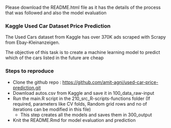 Please download the README.html file as it has the details of the process that was followed and also the model evaluation

### Kaggle Used Car Dataset Price Prediction

The Used Cars dataset from Kaggle has over 370K ads scraped with Scrapy from Ebay-Kleinanzeigen.

The objective of this task is to create a machine learning model to predict which of the cars listed in the future are cheap

### Steps to reproduce

* Clone the github repo : https://github.com/amit-agni/used-car-price-prediction.git
* Download autos.csv from Kaggle and save it in 100_data_raw-input
* Run the main.R script in the 210_src_R-scripts-functions folder (If required, parameters like CV folds, Random grid rows and no of iterations can be modified in this file)
  + This step creates all the models and saves them in 300_output
* Knit the README.Rmd for model evaluation and prediction
